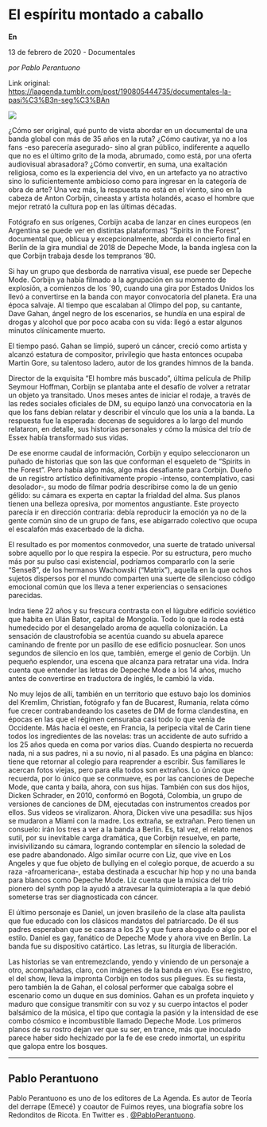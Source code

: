 # El espíritu montado a caballo

**En**

13 de febrero de 2020 - Documentales

_por Pablo Perantuono_

Link original: https://laagenda.tumblr.com/post/190805444735/documentales-la-pasi%C3%B3n-seg%C3%BAn

![](https://64.media.tumblr.com/a847e6b495d098f0a8b1fb6b32761146/857273533ad7dde9-bf/s500x750/3bd3867bcb8ef3d5b075581f178abc3a014ebf35.png)

¿Cómo ser original, qué punto de vista abordar en un documental de una banda global con más de 35 años en la ruta? ¿Cómo cautivar, ya no a los fans -eso parecería asegurado- sino al gran público, indiferente a aquello que no es el último grito de la moda, abrumado, como está, por una oferta audiovisual abrasadora? ¿Cómo convertir, en suma, una exaltación religiosa, como es la experiencia del vivo, en un artefacto ya no atractivo sino lo suficientemente ambicioso como para ingresar en la categoría de obra de arte? Una vez más, la respuesta no está en el viento, sino en la cabeza de Anton Corbijn, cineasta y artista holandés, acaso el hombre que mejor retrató la cultura pop en las últimas décadas. 

Fotógrafo en sus orígenes, Corbijn acaba de lanzar en cines europeos (en Argentina se puede ver en distintas plataformas) “Spirits in the Forest”, documental que, oblicua y excepcionalmente, aborda el concierto final en Berlín de la gira mundial de 2018 de Depeche Mode, la banda inglesa con la que Corbijn trabaja desde los tempranos ’80. 

Si hay un grupo que desborda de narrativa visual, ese puede ser Depeche Mode. Corbijn ya había filmado a la agrupación en su momento de explosión, a comienzos de los ´90, cuando una gira por Estados Unidos los llevó a convertirse en la banda con mayor convocatoria del planeta. Era una época salvaje. Al tiempo que escalaban al Olimpo del pop, su cantante, Dave Gahan, ángel negro de los escenarios, se hundía en una espiral de drogas y alcohol que por poco acaba con su vida: llegó a estar algunos minutos clínicamente muerto. 

El tiempo pasó. Gahan se limpió, superó un cáncer, creció como artista y alcanzó estatura de compositor, privilegio que hasta entonces ocupaba Martin Gore, su talentoso ladero, autor de los grandes himnos de la banda. 

Director de la exquisita “El hombre más buscado”, última película de Philip Seymour Hoffman, Corbijn se plantaba ante el desafío de volver a retratar un objeto ya transitado. Unos meses antes de iniciar el rodaje, a través de las redes sociales oficiales de DM, su equipo lanzó una convocatoria en la que los fans debían relatar y describir el vínculo que los unía a la banda. La respuesta fue la esperada: decenas de seguidores a lo largo del mundo relataron, en detalle, sus historias personales y cómo la música del trío de Essex había transformado sus vidas. 

De ese enorme caudal de información, Corbijn y equipo seleccionaron un puñado de historias que son las que conforman el esqueleto de “Spirits in the Forest”. Pero había algo más, algo más desafiante para Corbijn. Dueño de un registro artístico definitivamente propio -intenso, contemplativo, casi desolador-, su modo de filmar podría describirse como la de un genio gélido: su cámara es experta en captar la frialdad del alma. Sus planos tienen una belleza opresiva, por momentos angustiante. Este proyecto parecía ir en dirección contraria: debía reproducir la emoción ya no de la gente común sino de un grupo de fans, ese abigarrado colectivo que ocupa el escalafón más exacerbado de la dicha. 

El resultado es por momentos conmovedor, una suerte de tratado universal sobre aquello por lo que respira la especie. Por su estructura, pero mucho más por su pulso casi existencial, podríamos compararlo con la serie “Sense8”, de los hermanos Wachowski (“Matrix”), aquella en la que ochos sujetos dispersos por el mundo comparten una suerte de silencioso código emocional común que los lleva a tener experiencias o sensaciones parecidas.



Indra tiene 22 años y su frescura contrasta con el lúgubre edificio soviético que habita en Ulán Bator, capital de Mongolia. Todo lo que la rodea está humedecido por el desangelado aroma de aquella colonización. La sensación de claustrofobia se acentúa cuando su abuela aparece caminando de frente por un pasillo de ese edificio posnuclear. Son unos segundos de silencio en los que, también, emerge el genio de Corbijn. Un pequeño esplendor, una escena que alcanza para retratar una vida. Indra cuenta que entender las letras de Depeche Mode a los 14 años, mucho antes de convertirse en traductora de inglés, le cambió la vida. 

No muy lejos de allí, también en un territorio que estuvo bajo los dominios del Kremlim, Christian, fotógrafo y fan de Bucarest, Rumania, relata cómo fue crecer contrabandeando los casetes de DM de forma clandestina, en épocas en las que el régimen censuraba casi todo lo que venía de Occidente. Más hacia el oeste, en Francia, la peripecia vital de Carin tiene todos los ingredientes de las novelas: tras un accidente de auto sufrido a los 25 años queda en coma por varios días. Cuando despierta no recuerda nada, ni a sus padres, ni a su novio, ni al pasado. Es una página en blanco: tiene que retornar al colegio para reaprender a escribir. Sus familiares le acercan fotos viejas, pero para ella todos son extraños. Lo único que recuerda, por lo único que se conmueve, es por las canciones de Depeche Mode, que canta y baila, ahora, con sus hijas. También con sus dos hijos, Dicken Schrader, en 2010, conformó en Bogotá, Colombia, un grupo de versiones de canciones de DM, ejecutadas con instrumentos creados por ellos. Sus videos se viralizaron. Ahora, Dicken vive una pesadilla: sus hijos se mudaron a Miami con la madre. Los extraña, se extrañan. Pero tienen un consuelo: irán los tres a ver a la banda a Berlín. Es, tal vez, el relato menos sutil, por su inevitable carga dramática, que Corbijn resuelve, en parte, invisivilizando su cámara, logrando contemplar en silencio la soledad de ese padre abandonado. Algo similar ocurre con Liz, que vive en Los Angeles y que fue objeto de bullying en el colegio porque, de acuerdo a su raza -afroamericana-, estaba destinada a escuchar hip hop y no una banda para blancos como Depeche Mode. Liz cuenta que la música del trío pionero del synth pop la ayudó a atravesar la quimioterapia a la que debió someterse tras ser diagnosticada con cáncer.

El último personaje es Daniel, un joven brasileño de la clase alta paulista que fue educado con los clásicos mandatos del patriarcado. De él sus padres esperaban que se casara a los 25 y que fuera abogado o algo por el estilo. Daniel es gay, fanático de Depeche Mode y ahora vive en Berlín. La banda fue su dispositivo catártico. Las letras, su liturgia de liberación. 

Las historias se van entremezclando, yendo y viniendo de un personaje a otro, acompañadas, claro, con imágenes de la banda en vivo. Ese registro, el del show, lleva la impronta Corbijn en todos sus pliegues. Es su fiesta, pero también la de Gahan, el colosal performer que cabalga sobre el escenario como un duque en sus dominios. Gahan es un profeta inquieto y maduro que consigue transmitir con su voz y su cuerpo intactos el poder balsámico de la música, el tipo que contagia la pasión y la intensidad de ese combo cósmico e incombustible llamado Depeche Mode. Los primeros planos de su rostro dejan ver que su ser, en trance, más que inoculado parece haber sido hechizado por la fe de ese credo inmortal, un espíritu que galopa entre los bosques. 



---

 Pablo Perantuono
-----------------

 Pablo Perantuono es uno de los editores de La Agenda. Es autor de Teoría del derrape (Emecé) y coautor de Fuimos reyes, una biografía sobre los Redonditos de Ricota. En Twitter es . [@PabloPerantuono](https://twitter.com/PabloPerantuono). 


